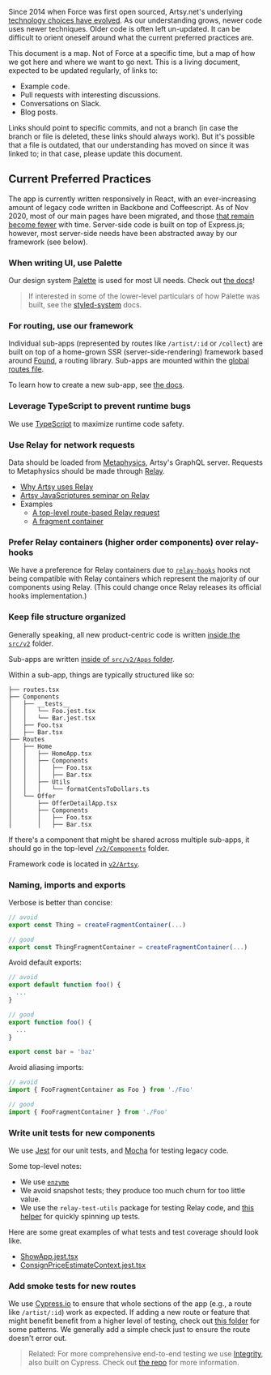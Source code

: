 Since 2014 when Force was first open sourced, Artsy.net's underlying [technology choices have evolved](https://artsy.github.io/blog/2018/10/04/artsy-frontend-history/). As our understanding grows, newer code uses newer techniques. Older code is often left un-updated. It can be difficult to orient oneself around what the current preferred practices are.

This document is a map. Not of Force at a specific time, but a map of how we got here and where we want to go next. This is a living document, expected to be updated regularly, of links to:

- Example code.
- Pull requests with interesting discussions.
- Conversations on Slack.
- Blog posts.

Links should point to specific commits, and not a branch (in case the branch or file is deleted, these links should always work). But it's possible that a file is outdated, that our understanding has moved on since it was linked to; in that case, please update this document.

## Current Preferred Practices

The app is currently written responsively in React, with an ever-increasing amount of legacy code written in Backbone and Coffeescript. As of Nov 2020, most of our main pages have been migrated, and those [that remain become fewer](https://github.com/artsy/force/pull/6682) with time. Server-side code is built on top of Express.js; however, most server-side needs have been abstracted away by our framework (see below).

### When writing UI, use Palette

Our design system [Palette](https://github.com/artsy/palette) is used for most UI needs. Check out [the docs](https://palette.artsy.net/)!

> If interested in some of the lower-level particulars of how Palette was built, see the [styled-system](https://styled-system.com/) docs.

### For routing, use our framework

Individual sub-apps (represented by routes like `/artist/:id` or `/collect`) are built on top of a home-grown SSR (server-side-rendering) framework based around [Found](https://github.com/4Catalyzer/found), a routing library. Sub-apps are mounted within the [global routes file](https://github.com/artsy/force/blob/master/src/v2/routes.tsx).

To learn how to create a new sub-app, see [the docs](https://github.com/artsy/force/blob/1842553ad34475bc3b804f00c6410d7f23d64f65/docs/adding_new_app.md).

### Leverage TypeScript to prevent runtime bugs

We use [TypeScript](https://www.typescriptlang.org/docs) to maximize runtime code safety.

### Use Relay for network requests

Data should be loaded from [Metaphysics](https://github.com/artsy/metaphysics), Artsy's GraphQL server. Requests to Metaphysics should be made through [Relay](https://relay.dev).

- [Why Artsy uses Relay](http://artsy.github.io/blog/2017/02/05/Front-end-JavaScript-at-Artsy-2017/#Relay)
- [Artsy JavaScriptures seminar on Relay](https://github.com/artsy/javascriptures/tree/master/4_intro-to-relay)
- Examples
  - [A top-level route-based Relay request](https://github.com/artsy/force/blob/0b291f005763e7c2600a5077786c9510bf655079/src/v2/Apps/Consign/consignRoutes.tsx#L28-L34)
  - [A fragment container](https://github.com/artsy/force/blob/0b291f005763e7c2600a5077786c9510bf655079/src/v2/Apps/Consign/Routes/Offer/OfferDetailApp.tsx#L47-L57)

### Prefer Relay containers (higher order components) over relay-hooks

We have a preference for Relay containers due to [`relay-hooks`](https://github.com/relay-tools/relay-hooks) hooks not being compatible with Relay containers which represent the majority of our components using Relay. (This could change once Relay releases its official hooks implementation.)

### Keep file structure organized

Generally speaking, all new product-centric code is written [inside the `src/v2`](https://github.com/artsy/force/tree/1842553ad34475bc3b804f00c6410d7f23d64f65/src/v2) folder.

Sub-apps are written [inside of `src/v2/Apps` folder](https://github.com/artsy/force/tree/1842553ad34475bc3b804f00c6410d7f23d64f65/src/v2/Apps).

Within a sub-app, things are typically structured like so:

```
├── routes.tsx
├── Components
│   ├── __tests__
│   │   └── Foo.jest.tsx
│   │   └── Bar.jest.tsx
│   ├── Foo.tsx
│   ├── Bar.tsx
├── Routes
│   ├── Home
│   │   ├── HomeApp.tsx
│   │   ├── Components
│   │   │   ├── Foo.tsx
│   │   │   ├── Bar.tsx
│   │   ├── Utils
│   │   │   └── formatCentsToDollars.ts
│   └── Offer
│       ├── OfferDetailApp.tsx
│       ├── Components
│       │   ├── Foo.tsx
│       │   ├── Bar.tsx
```

If there's a component that might be shared across multiple sub-apps, it should go in the top-level [`/v2/Components`](https://github.com/artsy/force/tree/1842553ad34475bc3b804f00c6410d7f23d64f65/src/v2/Components) folder.

Framework code is located in [`v2/Artsy`](https://github.com/artsy/force/tree/1842553ad34475bc3b804f00c6410d7f23d64f65/src/v2/Artsy).

### Naming, imports and exports

Verbose is better than concise:

```js
// avoid
export const Thing = createFragmentContainer(...)

// good
export const ThingFragmentContainer = createFragmentContainer(...)
```

Avoid default exports:

```js
// avoid
export default function foo() {
  ...
}

// good
export function foo() {
  ...
}

export const bar = 'baz'
```

Avoid aliasing imports:

```js
// avoid
import { FooFragmentContainer as Foo } from './Foo'

// good
import { FooFragmentContainer } from './Foo'
```

### Write unit tests for new components

We use [Jest](https://jestjs.io/) for our unit tests, and [Mocha](https://mochajs.org/) for testing legacy code.

Some top-level notes:

- We use [`enzyme`](https://enzymejs.github.io/enzyme/)
- We avoid snapshot tests; they produce too much churn for too little value.
- We use the `relay-test-utils` package for testing Relay code, and [this helper](https://github.com/artsy/force/blob/0b291f005763e7c2600a5077786c9510bf655079/src/v2/DevTools/setupTestWrapper.tsx) for quickly spinning up tests.

Here are some great examples of what tests and test coverage should look like.

- [ShowApp.jest.tsx](https://github.com/artsy/force/blob/0b291f005763e7c2600a5077786c9510bf655079/src/v2/Apps/Show/__tests__/ShowApp.jest.tsx)
- [ConsignPriceEstimateContext.jest.tsx](https://github.com/artsy/force/blob/0b291f005763e7c2600a5077786c9510bf655079/src/v2/Apps/Consign/Routes/MarketingLanding/Components/GetPriceEstimate/__tests__/ConsignPriceEstimateContext.jest.tsx)

### Add smoke tests for new routes

We use [Cypress.io](https://docs.cypress.io/guides/overview/why-cypress.html#In-a-nutshell) to ensure that whole sections of the app (e.g., a route like `/artist/:id`) work as expected. If adding a new route or feature that might benefit benefit from a higher level of testing, check out [this folder](https://github.com/artsy/force/tree/master/cypress/integration) for some patterns. We generally add a simple check just to ensure the route doesn't error out.

> Related: For more comprehensive end-to-end testing we use [Integrity](https://github.com/artsy/integrity), also built on Cypress. Check out [the repo](https://github.com/artsy/integrity) for more information.

